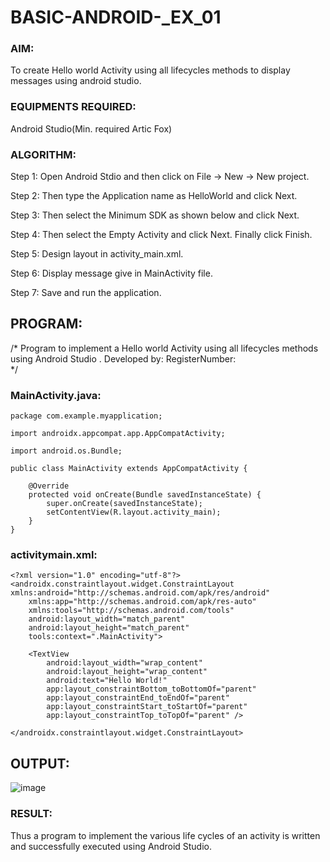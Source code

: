 # BASIC-ANDROID-_EX_01
### AIM:
To create Hello world Activity using all lifecycles methods to display messages using android studio.

### EQUIPMENTS REQUIRED:
Android Studio(Min. required Artic Fox)

### ALGORITHM:
Step 1: Open Android Stdio and then click on File -> New -> New project.

Step 2: Then type the Application name as HelloWorld and click Next.

Step 3: Then select the Minimum SDK as shown below and click Next.

Step 4: Then select the Empty Activity and click Next. Finally click Finish.

Step 5: Design layout in activity_main.xml.

Step 6: Display message give in MainActivity file.

Step 7: Save and run the application.

## PROGRAM:
/*
Program to implement a Hello world Activity using all lifecycles methods using Android Studio .
Developed by: 
RegisterNumber:  
*/

### MainActivity.java:

```
package com.example.myapplication;

import androidx.appcompat.app.AppCompatActivity;

import android.os.Bundle;

public class MainActivity extends AppCompatActivity {

    @Override
    protected void onCreate(Bundle savedInstanceState) {
        super.onCreate(savedInstanceState);
        setContentView(R.layout.activity_main);
    }
}
```
### activitymain.xml:
```
<?xml version="1.0" encoding="utf-8"?>
<androidx.constraintlayout.widget.ConstraintLayout xmlns:android="http://schemas.android.com/apk/res/android"
    xmlns:app="http://schemas.android.com/apk/res-auto"
    xmlns:tools="http://schemas.android.com/tools"
    android:layout_width="match_parent"
    android:layout_height="match_parent"
    tools:context=".MainActivity">

    <TextView
        android:layout_width="wrap_content"
        android:layout_height="wrap_content"
        android:text="Hello World!"
        app:layout_constraintBottom_toBottomOf="parent"
        app:layout_constraintEnd_toEndOf="parent"
        app:layout_constraintStart_toStartOf="parent"
        app:layout_constraintTop_toTopOf="parent" />

</androidx.constraintlayout.widget.ConstraintLayout>
```
## OUTPUT:
![image](https://github.com/user-attachments/assets/3c08c702-f8e1-46af-9df6-0367c03dec69)

### RESULT:
Thus a program to implement the various life cycles of an activity is written and successfully executed using Android Studio.
